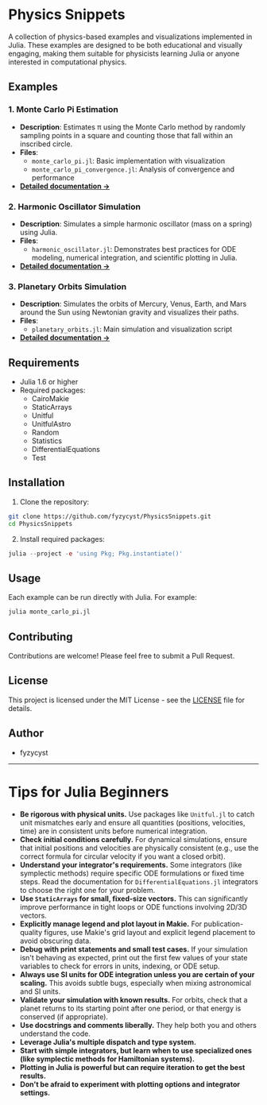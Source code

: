 # Physics Snippets

A collection of physics-based examples and visualizations implemented in Julia. These examples are designed to be both educational and visually engaging, making them suitable for physicists learning Julia or anyone interested in computational physics.

## Examples

### 1. Monte Carlo Pi Estimation
- **Description**: Estimates π using the Monte Carlo method by randomly sampling points in a square and counting those that fall within an inscribed circle.
- **Files**:
  - `monte_carlo_pi.jl`: Basic implementation with visualization
  - `monte_carlo_pi_convergence.jl`: Analysis of convergence and performance
- **[Detailed documentation →](examples/monte_carlo_pi/README.md)** 

### 2. Harmonic Oscillator Simulation
- **Description**: Simulates a simple harmonic oscillator (mass on a spring) using Julia.
- **Files**:
  - `harmonic_oscillator.jl`: Demonstrates best practices for ODE modeling, numerical integration, and scientific plotting in Julia.
- **[Detailed documentation →](examples/harmonic_oscillator/README.md)**

### 3. Planetary Orbits Simulation
- **Description**: Simulates the orbits of Mercury, Venus, Earth, and Mars around the Sun using Newtonian gravity and visualizes their paths.
- **Files**:
  - `planetary_orbits.jl`: Main simulation and visualization script
- **[Detailed documentation →](examples/planetary_orbits/README.md)**

## Requirements

- Julia 1.6 or higher
- Required packages:
  - CairoMakie
  - StaticArrays
  - Unitful
  - UnitfulAstro
  - Random
  - Statistics
  - DifferentialEquations
  - Test

## Installation

1. Clone the repository:
```bash
git clone https://github.com/fyzycyst/PhysicsSnippets.git
cd PhysicsSnippets
```

2. Install required packages:
```julia
julia --project -e 'using Pkg; Pkg.instantiate()'
```

## Usage

Each example can be run directly with Julia. For example:
```bash
julia monte_carlo_pi.jl
```

## Contributing

Contributions are welcome! Please feel free to submit a Pull Request.

## License

This project is licensed under the MIT License - see the [LICENSE](LICENSE) file for details.

## Author

- fyzycyst

---

# Tips for Julia Beginners

- **Be rigorous with physical units.** Use packages like `Unitful.jl` to catch unit mismatches early and ensure all quantities (positions, velocities, time) are in consistent units before numerical integration.
- **Check initial conditions carefully.** For dynamical simulations, ensure that initial positions and velocities are physically consistent (e.g., use the correct formula for circular velocity if you want a closed orbit).
- **Understand your integrator's requirements.** Some integrators (like symplectic methods) require specific ODE formulations or fixed time steps. Read the documentation for `DifferentialEquations.jl` integrators to choose the right one for your problem.
- **Use `StaticArrays` for small, fixed-size vectors.** This can significantly improve performance in tight loops or ODE functions involving 2D/3D vectors.
- **Explicitly manage legend and plot layout in Makie.** For publication-quality figures, use Makie's grid layout and explicit legend placement to avoid obscuring data.
- **Debug with print statements and small test cases.** If your simulation isn't behaving as expected, print out the first few values of your state variables to check for errors in units, indexing, or ODE setup.
- **Always use SI units for ODE integration unless you are certain of your scaling.** This avoids subtle bugs, especially when mixing astronomical and SI units.
- **Validate your simulation with known results.** For orbits, check that a planet returns to its starting point after one period, or that energy is conserved (if appropriate).
- **Use docstrings and comments liberally.** They help both you and others understand the code.
- **Leverage Julia's multiple dispatch and type system.**
- **Start with simple integrators, but learn when to use specialized ones (like symplectic methods for Hamiltonian systems).**
- **Plotting in Julia is powerful but can require iteration to get the best results.**
- **Don't be afraid to experiment with plotting options and integrator settings.**

<!-- As more examples are added, accumulate additional tips here. --> 